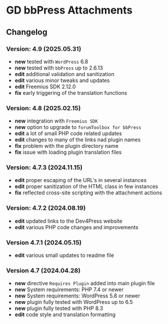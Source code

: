 # GD bbPress Attachments

## Changelog

### Version: 4.9 (2025.05.31)
* **new** tested with `WordPress` 6.8
* **new** tested with `bbPress` up to 2.6.13
* **edit** additional validation and sanitization
* **edit** various minor tweaks and updates
* **edit** Freemius SDK 2.12.0
* **fix** early triggering of the translation functions

### Version: 4.8 (2025.02.15)
* **new** integration with `Freemius SDK`
* **new** option to upgrade to `forumToolbox for bbPress`
* **edit** a lot of small PHP code related updates
* **edit** changes to many of the links nad plugin names
* **fix** problem with the plugin directory name
* **fix** issue with loading plugin translation files

### Version: 4.7.3 (2024.11.15)
* **edit** proper escaping of the URL's in several instances
* **edit** proper sanitization of the HTML class in few instances
* **fix** reflected cross-site scripting with the attachment actions

### Version: 4.7.2 (2024.08.19)
* **edit** updated links to the Dev4Press website
* **edit** various PHP code changes and improvements

### Version 4.7.1 (2024.05.15)
* **edit** various small updates to readme file

### Version 4.7 (2024.04.28)
* **new** directive `Requires Plugin` added into main plugin file
* **new** System requirements: PHP 7.4 or newer
* **new** System requirements: WordPress 5.8 or newer
* **new** plugin fully tested with WordPress up to 6.5
* **new** plugin fully tested with PHP 8.3
* **edit** code style and translation formatting
